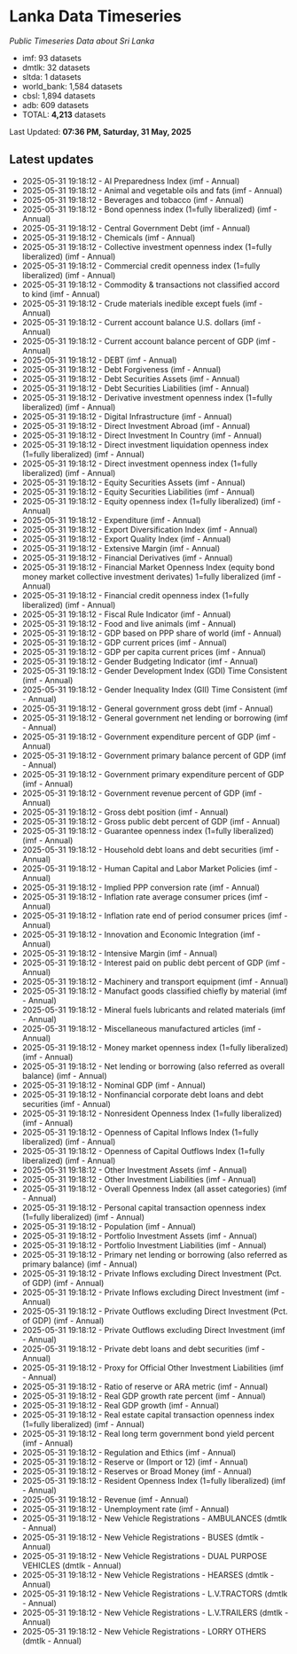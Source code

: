 # Lanka Data Timeseries
*Public Timeseries Data about Sri Lanka*

* imf: 93 datasets
* dmtlk: 32 datasets
* sltda: 1 datasets
* world_bank: 1,584 datasets
* cbsl: 1,894 datasets
* adb: 609 datasets
* TOTAL: **4,213** datasets

Last Updated: **07:36 PM, Saturday, 31 May, 2025**

## Latest updates

* 2025-05-31 19:18:12 - AI Preparedness Index (imf - Annual)
* 2025-05-31 19:18:12 - Animal and vegetable oils and fats (imf - Annual)
* 2025-05-31 19:18:12 - Beverages and tobacco (imf - Annual)
* 2025-05-31 19:18:12 - Bond openness index (1=fully liberalized) (imf - Annual)
* 2025-05-31 19:18:12 - Central Government Debt (imf - Annual)
* 2025-05-31 19:18:12 - Chemicals (imf - Annual)
* 2025-05-31 19:18:12 - Collective investment openness index (1=fully liberalized) (imf - Annual)
* 2025-05-31 19:18:12 - Commercial credit openness index (1=fully liberalized) (imf - Annual)
* 2025-05-31 19:18:12 - Commodity & transactions not classified accord to kind (imf - Annual)
* 2025-05-31 19:18:12 - Crude materials inedible except fuels (imf - Annual)
* 2025-05-31 19:18:12 - Current account balance U.S. dollars (imf - Annual)
* 2025-05-31 19:18:12 - Current account balance percent of GDP (imf - Annual)
* 2025-05-31 19:18:12 - DEBT (imf - Annual)
* 2025-05-31 19:18:12 - Debt Forgiveness (imf - Annual)
* 2025-05-31 19:18:12 - Debt Securities Assets (imf - Annual)
* 2025-05-31 19:18:12 - Debt Securities Liabilities (imf - Annual)
* 2025-05-31 19:18:12 - Derivative investment openness index (1=fully liberalized) (imf - Annual)
* 2025-05-31 19:18:12 - Digital Infrastructure (imf - Annual)
* 2025-05-31 19:18:12 - Direct Investment Abroad (imf - Annual)
* 2025-05-31 19:18:12 - Direct Investment In Country (imf - Annual)
* 2025-05-31 19:18:12 - Direct investment liquidation openness index (1=fully liberalized) (imf - Annual)
* 2025-05-31 19:18:12 - Direct investment openness index (1=fully liberalized) (imf - Annual)
* 2025-05-31 19:18:12 - Equity Securities Assets (imf - Annual)
* 2025-05-31 19:18:12 - Equity Securities Liabilities (imf - Annual)
* 2025-05-31 19:18:12 - Equity openness index (1=fully liberalized) (imf - Annual)
* 2025-05-31 19:18:12 - Expenditure (imf - Annual)
* 2025-05-31 19:18:12 - Export Diversification Index (imf - Annual)
* 2025-05-31 19:18:12 - Export Quality Index (imf - Annual)
* 2025-05-31 19:18:12 - Extensive Margin (imf - Annual)
* 2025-05-31 19:18:12 - Financial Derivatives (imf - Annual)
* 2025-05-31 19:18:12 - Financial Market Openness Index (equity bond money market collective investment derivates) 1=fully liberalized (imf - Annual)
* 2025-05-31 19:18:12 - Financial credit openness index (1=fully liberalized) (imf - Annual)
* 2025-05-31 19:18:12 - Fiscal Rule Indicator (imf - Annual)
* 2025-05-31 19:18:12 - Food and live animals (imf - Annual)
* 2025-05-31 19:18:12 - GDP based on PPP share of world (imf - Annual)
* 2025-05-31 19:18:12 - GDP current prices (imf - Annual)
* 2025-05-31 19:18:12 - GDP per capita current prices (imf - Annual)
* 2025-05-31 19:18:12 - Gender Budgeting Indicator (imf - Annual)
* 2025-05-31 19:18:12 - Gender Development Index (GDI) Time Consistent (imf - Annual)
* 2025-05-31 19:18:12 - Gender Inequality Index (GII) Time Consistent (imf - Annual)
* 2025-05-31 19:18:12 - General government gross debt (imf - Annual)
* 2025-05-31 19:18:12 - General government net lending or borrowing (imf - Annual)
* 2025-05-31 19:18:12 - Government expenditure percent of GDP (imf - Annual)
* 2025-05-31 19:18:12 - Government primary balance percent of GDP (imf - Annual)
* 2025-05-31 19:18:12 - Government primary expenditure percent of GDP (imf - Annual)
* 2025-05-31 19:18:12 - Government revenue percent of GDP (imf - Annual)
* 2025-05-31 19:18:12 - Gross debt position (imf - Annual)
* 2025-05-31 19:18:12 - Gross public debt percent of GDP (imf - Annual)
* 2025-05-31 19:18:12 - Guarantee openness index (1=fully liberalized) (imf - Annual)
* 2025-05-31 19:18:12 - Household debt loans and debt securities (imf - Annual)
* 2025-05-31 19:18:12 - Human Capital and Labor Market Policies (imf - Annual)
* 2025-05-31 19:18:12 - Implied PPP conversion rate (imf - Annual)
* 2025-05-31 19:18:12 - Inflation rate average consumer prices (imf - Annual)
* 2025-05-31 19:18:12 - Inflation rate end of period consumer prices (imf - Annual)
* 2025-05-31 19:18:12 - Innovation and Economic Integration (imf - Annual)
* 2025-05-31 19:18:12 - Intensive Margin (imf - Annual)
* 2025-05-31 19:18:12 - Interest paid on public debt percent of GDP (imf - Annual)
* 2025-05-31 19:18:12 - Machinery and transport equipment (imf - Annual)
* 2025-05-31 19:18:12 - Manufact goods classified chiefly by material (imf - Annual)
* 2025-05-31 19:18:12 - Mineral fuels lubricants and related materials (imf - Annual)
* 2025-05-31 19:18:12 - Miscellaneous manufactured articles (imf - Annual)
* 2025-05-31 19:18:12 - Money market openness index (1=fully liberalized) (imf - Annual)
* 2025-05-31 19:18:12 - Net lending or borrowing (also referred as overall balance) (imf - Annual)
* 2025-05-31 19:18:12 - Nominal GDP (imf - Annual)
* 2025-05-31 19:18:12 - Nonfinancial corporate debt loans and debt securities (imf - Annual)
* 2025-05-31 19:18:12 - Nonresident Openness Index (1=fully liberalized) (imf - Annual)
* 2025-05-31 19:18:12 - Openness of Capital Inflows Index (1=fully liberalized) (imf - Annual)
* 2025-05-31 19:18:12 - Openness of Capital Outflows Index (1=fully liberalized) (imf - Annual)
* 2025-05-31 19:18:12 - Other Investment Assets (imf - Annual)
* 2025-05-31 19:18:12 - Other Investment Liabilities (imf - Annual)
* 2025-05-31 19:18:12 - Overall Openness Index (all asset categories) (imf - Annual)
* 2025-05-31 19:18:12 - Personal capital transaction openness index (1=fully liberalized) (imf - Annual)
* 2025-05-31 19:18:12 - Population (imf - Annual)
* 2025-05-31 19:18:12 - Portfolio Investment Assets (imf - Annual)
* 2025-05-31 19:18:12 - Portfolio Investment Liabilities (imf - Annual)
* 2025-05-31 19:18:12 - Primary net lending or borrowing (also referred as primary balance) (imf - Annual)
* 2025-05-31 19:18:12 - Private Inflows excluding Direct Investment (Pct. of GDP) (imf - Annual)
* 2025-05-31 19:18:12 - Private Inflows excluding Direct Investment (imf - Annual)
* 2025-05-31 19:18:12 - Private Outflows excluding Direct Investment (Pct. of GDP) (imf - Annual)
* 2025-05-31 19:18:12 - Private Outflows excluding Direct Investment (imf - Annual)
* 2025-05-31 19:18:12 - Private debt loans and debt securities (imf - Annual)
* 2025-05-31 19:18:12 - Proxy for Official Other Investment Liabilities (imf - Annual)
* 2025-05-31 19:18:12 - Ratio of reserve or ARA metric (imf - Annual)
* 2025-05-31 19:18:12 - Real GDP growth rate percent (imf - Annual)
* 2025-05-31 19:18:12 - Real GDP growth (imf - Annual)
* 2025-05-31 19:18:12 - Real estate capital transaction openness index (1=fully liberalized) (imf - Annual)
* 2025-05-31 19:18:12 - Real long term government bond yield percent (imf - Annual)
* 2025-05-31 19:18:12 - Regulation and Ethics (imf - Annual)
* 2025-05-31 19:18:12 - Reserve or (Import or 12) (imf - Annual)
* 2025-05-31 19:18:12 - Reserves or Broad Money (imf - Annual)
* 2025-05-31 19:18:12 - Resident Openness Index (1=fully liberalized) (imf - Annual)
* 2025-05-31 19:18:12 - Revenue (imf - Annual)
* 2025-05-31 19:18:12 - Unemployment rate (imf - Annual)
* 2025-05-31 19:18:12 - New Vehicle Registrations - AMBULANCES (dmtlk - Annual)
* 2025-05-31 19:18:12 - New Vehicle Registrations - BUSES (dmtlk - Annual)
* 2025-05-31 19:18:12 - New Vehicle Registrations - DUAL PURPOSE VEHICLES (dmtlk - Annual)
* 2025-05-31 19:18:12 - New Vehicle Registrations - HEARSES (dmtlk - Annual)
* 2025-05-31 19:18:12 - New Vehicle Registrations - L.V.TRACTORS (dmtlk - Annual)
* 2025-05-31 19:18:12 - New Vehicle Registrations - L.V.TRAILERS (dmtlk - Annual)
* 2025-05-31 19:18:12 - New Vehicle Registrations - LORRY OTHERS (dmtlk - Annual)